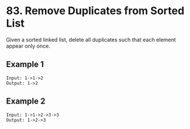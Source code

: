 # 83. Remove Duplicates from Sorted List
Given a sorted linked list, delete all duplicates such that each element appear only once.

## Example 1
```
Input: 1->1->2
Output: 1->2
```

## Example 2
```
Input: 1->1->2->3->3
Output: 1->2->3
```